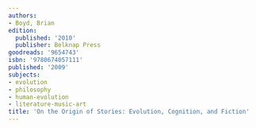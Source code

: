 ```yaml
---
authors:
- Boyd, Brian
edition:
  published: '2010'
  publisher: Belknap Press
goodreads: '9654743'
isbn: '9780674057111'
published: '2009'
subjects:
- evolution
- philosophy
- human-evolution
- literature-music-art
title: 'On the Origin of Stories: Evolution, Cognition, and Fiction'
---
```


